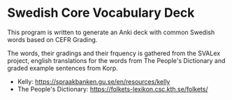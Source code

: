 # Swedish Core Vocabulary Deck

This program is written to generate an Anki deck with common Swedish words based on CEFR Grading.

The words, their gradings and their frquency is gathered from the SVALex project, english translations for the words from The People's Dictionary and graded example sentences from Korp. 

- Kelly: https://spraakbanken.gu.se/en/resources/kelly
- The People's Dictionary: https://folkets-lexikon.csc.kth.se/folkets/
